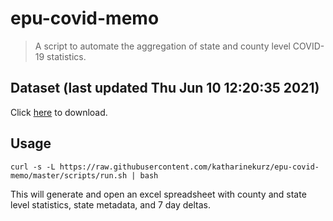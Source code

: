 # epu-covid-memo

> A script to automate the aggregation of state and county level COVID-19 statistics.

<!-- tmpl start -->

## Dataset (last updated Thu Jun 10 12:20:35 2021)

Click [here](https://covid-artifacts.s3.amazonaws.com/records/2021-6-10-122034-covid_artifact.xls) to download.

<!-- tmpl end -->

## Usage

```
curl -s -L https://raw.githubusercontent.com/katharinekurz/epu-covid-memo/master/scripts/run.sh | bash
```

This will generate and open an excel spreadsheet with county and state level statistics, state metadata, and 7 day deltas.